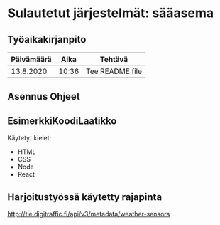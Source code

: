 # Sulautetut järjestelmät: sääasema

## Työaikakirjanpito
Päivämäärä | Aika | Tehtävä
------------ | ------------- | -------------
13.8.2020 | 10:36 | Tee README file

## Asennus Ohjeet

## EsimerkkiKoodiLaatikko
Käytetyt kielet:
* HTML
* CSS
* Node
* React
## Harjoitustyössä käytetty rajapinta

http://tie.digitraffic.fi/api/v3/metadata/weather-sensors
